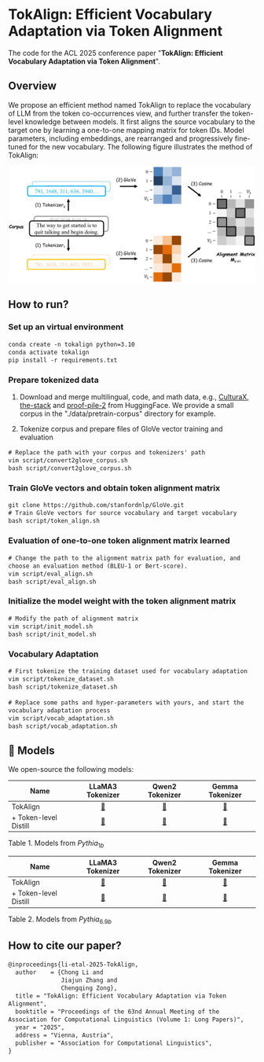 # TokAlign: Efficient Vocabulary Adaptation via Token Alignment

The code for the ACL 2025 conference paper "**TokAlign: Efficient Vocabulary Adaptation via Token Alignment**".

## Overview
We propose an efficient method named TokAlign to replace the vocabulary of LLM from the token co-occurrences view, and further transfer the token-level knowledge between models. It first aligns the source vocabulary to the target one by learning a one-to-one mapping matrix for token IDs. Model parameters, including embeddings, are rearranged and progressively fine-tuned for the new vocabulary. The following figure illustrates the method of TokAlign:

![](figure/method.png)

## How to run?

### Set up an virtual environment
```
conda create -n tokalign python=3.10
conda activate tokalign
pip install -r requirements.txt
```

### Prepare tokenized data

1. Download and merge multilingual, code, and math data, e.g., [CulturaX](https://huggingface.co/datasets/uonlp/CulturaX), [the-stack](https://huggingface.co/datasets/bigcode/the-stack) and [proof-pile-2](https://huggingface.co/datasets/EleutherAI/proof-pile-2) from HuggingFace. We provide a small corpus in the "./data/pretrain-corpus" directory for example. 

2. Tokenize corpus and prepare files of GloVe vector training and evaluation
```
# Replace the path with your corpus and tokenizers' path
vim script/convert2glove_corpus.sh 
bash script/convert2glove_corpus.sh 
```

### Train GloVe vectors and obtain token alignment matrix

```
git clone https://github.com/stanfordnlp/GloVe.git
# Train GloVe vectors for source vocabulary and target vocabulary
bash script/token_align.sh
```

### Evaluation of one-to-one token alignment matrix learned
```
# Change the path to the alignment matrix path for evaluation, and choose an evaluation method (BLEU-1 or Bert-score).
vim script/eval_align.sh
bash script/eval_align.sh
```

### Initialize the model weight with the token alignment matrix

```
# Modify the path of alignment matrix
vim script/init_model.sh 
bash script/init_model.sh 
```

### Vocabulary Adaptation
```
# First tokenize the training dataset used for vocabulary adaptation
vim script/tokenize_dataset.sh
bash script/tokenize_dataset.sh

# Replace some paths and hyper-parameters with yours, and start the vocabulary adaptation process
vim script/vocab_adaptation.sh
bash script/vocab_adaptation.sh
```

## 📎 Models

We open-source the following models:

| **Name**                     | **LLaMA3 Tokenizer** | **Qwen2 Tokenizer** | **Gemma Tokenizer** |
|------------------------------|:--------------------:|:-------------------:|:-------------------:|
| TokAlign                     |     [🤗](https://huggingface.co/chongli17/TokAlign-Pythia-1b-LLaMA3-Tokenizer)     |     [🤗](https://huggingface.co/chongli17/TokAlign-Pythia-1b-Qwen2-Tokenizer)    |     [🤗](https://huggingface.co/chongli17/TokAlign-Pythia-1b-Gemma-Tokenizer)    |
| + Token-level Distill         |     [🤗](https://huggingface.co/chongli17/TokAlign-Pythia-1b-Distill-LLaMA-3-8b)     |     [🤗](https://huggingface.co/chongli17/TokAlign-Pythia-1b-Distill-Qwen-2-7b)    |     [🤗](hhttps://huggingface.co/chongli17/TokAlign-Pythia-1b-Distill-Gemma-7b)    |


Table 1. Models from $Pythia_{1b}$

| **Name**                     | **LLaMA3 Tokenizer** | **Qwen2 Tokenizer** | **Gemma Tokenizer** |
|------------------------------|:--------------------:|:-------------------:|:-------------------:|
| TokAlign                     |     [🤗](https://huggingface.co/chongli17/TokAlign-Pythia-6.9b-LLaMA3-Tokenizer)     |     [🤗](https://huggingface.co/chongli17/TokAlign-Pythia-6.9b-Qwen2-Tokenizer)    |     [🤗](https://huggingface.co/chongli17/TokAlign-Pythia-6.9b-Gemma-Tokenizer)    |
| + Token-level Distill         |     [🤗](https://huggingface.co/chongli17/TokAlign-Pythia-6.9b-Distill-LLaMA3-8b)     |     [🤗](https://huggingface.co/chongli17/TokAlign-Pythia-6.9b-Distill-Qwen-2-7b)    |     [🤗](https://huggingface.co/chongli17/TokAlign-Pythia-6.9b-Distill-Gemma-7b)    |


Table 2. Models from $Pythia_{6.9b}$

## How to cite our paper?
```
@inproceedings{li-etal-2025-TokAlign,
  author    = {Chong Li and
               Jiajun Zhang and
               Chengqing Zong},
  title = "TokAlign: Efficient Vocabulary Adaptation via Token Alignment",
  booktitle = "Proceedings of the 63nd Annual Meeting of the Association for Computational Linguistics (Volume 1: Long Papers)",
  year = "2025",
  address = "Vienna, Austria",
  publisher = "Association for Computational Linguistics",
}
```
